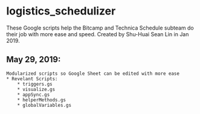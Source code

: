 # logistics_schedulizer
These Google scripts help the Bitcamp and Technica Schedule subteam do their job with more ease and speed. Created by Shu-Huai Sean Lin in Jan 2019.

## May 29, 2019:
    Modularized scripts so Google Sheet can be edited with more ease
    * Revelant Scripts:
        * triggers.gs
        * visualize.gs
        * appSync.gs
        * helperMethods.gs
        * globalVariables.gs
